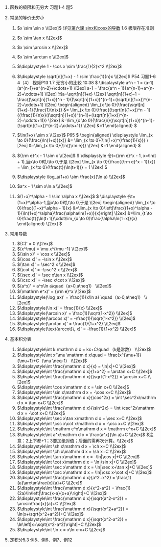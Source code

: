 1. 函数的极限和无穷大
   习题1-4 题5
2. 常见的等价无穷小
   1. $x \sim \sin x \\[2ex]$
     详见[第六课 sinx和cosx的导数](第六课%20sinx和cosx的导数/第六课%20sinx和cosx的导数.md)
     1.6 极限存在准则

   2. $x \sim \tan x \\[2ex]$

   3. $x \sim \arcsin x \\[2ex]$

   4. $x \sim \arctan x \\[2ex]$

   5. $\displaystyle 1 - \cos x \sim \frac{1}{2}x^2 \\[2ex]$

   6. $\displaystyle \sqrt[n]{1+x} - 1 \sim \frac{1}{n}x \\[2ex]$
        P54 习题1-6 4（4）
        视频P13 1.7 无穷小的比较 10:38
        $
        \displaystyle a^n - 1 = (a-1)(a^{n-1}+a^{n-2}+\cdots+1) \\[2ex]
        a-1 = \frac{a^n - 1}{a^{n-1}+a^{n-2}+\cdots+1} \\[2ex]
        当a=\sqrt[n]{1+x} \\[2ex]
        \sqrt[n]{1+x}-1 = \frac{(\sqrt[n]{1+x})^n - 1}{(\sqrt[n]{1+x})^{n-1}+(\sqrt[n]{1+x})^{n-2}+\cdots+1} \\[2ex]
        \begin{aligned}
        \lim_{x \to 0}{\frac{\sqrt[n]{1+x}-1}{\frac{1}{n}x}} &= \lim_{x \to 0}{\frac{(\sqrt[n]{1+x})^n - 1}{{\frac{1}{n}x}((\sqrt[n]{1+x})^{n-1}+(\sqrt[n]{1+x})^{n-2}+\cdots+1)}} \\[2ex]
        &=\lim_{x \to 0}{\frac{n}{(\sqrt[n]{1+x})^{n-1}+(\sqrt[n]{1+x})^{n-2}+\cdots+1}} \\[2ex]
        &=1
        \end{aligned}
        $

   7. $\ln(1+x) \sim x \\[2ex]$
        P65
        $
        \begin{aligned}
        \displaystyle \lim_{x \to 0}{\frac{\ln(1+x)}{x}} &= \lim_{x \to 0}{\ln(1+x)^{\frac{1}{x}}} \\[2ex]
        &=\lim_{x \to 0}{\ln({\rm e})} \\[2ex]
        &=1
        \end{aligned}
        $

   8. ${\rm e}^x - 1 \sim x \\[2ex]$
        $
        \displaystyle 令t={\rm e}^x - 1, x=\ln(t + 1),当x\to 0时,t\to 0,于是 \\[2ex]
        \lim_{x \to 0}{\frac{{\rm e}^x - 1}{x}} = \lim_{x \to 0}{\frac{t}{\ln(t+1)}} = 1 \\[2ex]
        $

   9. $\displaystyle \log_a(1+x) \sim \frac{x}{\ln a} \\[2ex]$

   10.  $a^x - 1 \sim x\ln a \\[2ex]$

   11.  $(1+x)^\alpha - 1 \sim \alpha x \\[2ex]$
        $
        \displaystyle 令t=(1+x)^\alpha-1,当x\to 0时,t\to 0,于是 \\[2ex]
        \begin{aligned}
        \lim_{x \to 0}\frac{(1+x)^\alpha - 1}{x}
        &=\lim_{x \to 0}\left[\frac{(1+x)^\alpha - 1}{\ln(1+x)^\alpha}\frac{\alpha\ln(1+x)}{x}\right] \\[2ex]
        &=\lim_{t \to 0}\frac{t}{\ln(t+1)}\cdot\lim_{x \to 0}\frac{\alpha\ln(1+x)}{x}
        \end{aligned} \\[2ex]
        $
3. 常用导数
   1. $(C)' = 0 \\[2ex]$
   2. $(x^\mu) = \mu x^{\mu -1} \\[2ex]$
   3. $(\sin x)' = \cos x \\[2ex]$
   4. $(\cos x)' = -\sin x \\[2ex]$
   5. $(\tan x)' = \sec^2 x \\[2ex]$
   6. $(\cot x)' = -\csc^2 x \\[2ex]$
   7. $(\sec x)' = \sec x\tan x \\[2ex]$
   8. $(\csc x)' = -\sec x\cot x \\[2ex]$
   9. $(a^x)' = a^x\ln a\quad（a>0,a\neq1） \\[2ex]$
   10. $(\mathrm e^x)' = {\rm e}^x \\[2ex]$
   11. $\displaystyle(\log_ax)' = \frac{1}{x\ln a} \quad（a>0,a\neq1） \\[2ex]$
   12. $\displaystyle(\ln x)' = \frac{1}{x} \\[2ex]$
   13. $\displaystyle(\arcsin x)' = \frac{1}{\sqrt{1-x^2}} \\[2ex]$
   14. $\displaystyle(\arccos x)' = -\frac{1}{\sqrt{1-x^2}} \\[2ex]$
   15. $\displaystyle(\arctan x)' = \frac{1}{1+x^2} \\[2ex]$
   16. $\displaystyle(\text{arccot}\, x)' = -\frac{1}{1+x^2} \\[2ex]$
4. 基本积分表
   1. $\displaystyle\int k \mathrm d x = kx+C\quad （k是常数） \\[2ex]$
   2. $\displaystyle\int x^\mu \mathrm d x\quad = \frac{x^{\mu+1}}{\mu+1}+C（\mu \neq-1） \\[2ex]$
   3. $\displaystyle\int \frac{\mathrm d x}{x} = \ln|x|+C \\[2ex]$
   4. $\displaystyle\int \frac{\mathrm d x}{1+x^2} = \arctan x+C \\[2ex]$
   5. $\displaystyle\int \frac{\mathrm d x}{\sqrt{1-x^2}} = \arcsin x+C \\[2ex]$
   6. $\displaystyle\int \cos x\mathrm d x = \sin x+C \\[2ex]$
   7. $\displaystyle\int \sin x\mathrm d x = -\cos x+C \\[2ex]$
   8. $\displaystyle\int \frac{\mathrm d x}{\cos^2x} = \int \sec^2x\mathrm d x = \tan x+C \\[2ex]$
   9. $\displaystyle\int \frac{\mathrm d x}{\sin^2x} = \int \csc^2x\mathrm d x = -\cot x+C \\[2ex]$
   10. $\displaystyle\int \sec x\tan x\mathrm d x = \sec x+C \\[2ex]$
   11. $\displaystyle\int \csc x\cot x\mathrm d x = -\csc x+C \\[2ex]$
   12. $\displaystyle\int \mathrm e^x\mathrm d x = \mathrm e^x+C \\[2ex]$
   13. $\displaystyle\int a^x\mathrm d x = \frac{a^x}{\ln a}+C \\[2ex]$
   $注意：2上下都+1；3要加绝对值；后面的需再次计算。\\[2ex]$
   14. $\displaystyle\int \sh x\mathrm d x = \ch x+C \\[2ex]$
   15. $\displaystyle\int \ch x\mathrm d x = \sh x+C \\[2ex]$
   16. $\displaystyle\int \tan x\mathrm d x = -\ln|\cos x|+C \\[2ex]$
   17. $\displaystyle\int \cot x\mathrm d x = \ln|\sin x|+C \\[2ex]$
   18. $\displaystyle\int \sec x\mathrm d x = \ln|\sec x+\tan x|+C \\[2ex]$
   19. $\displaystyle\int \csc x\mathrm d x = \ln|\csc x-\cot x|+C \\[2ex]$
   20. $\displaystyle\int \frac{\mathrm d x}{a^2+x^2} = \frac{1}{a}\arctan\frac{x}{a}+C \\[2ex]$
   21. $\displaystyle\int \frac{\mathrm d x}{x^2-a^2} = \frac{1}{2a}\ln\left|\frac{x-a}{x+a}\right|+C \\[2ex]$
   22. $\displaystyle\int \frac{\mathrm d x}{\sqrt{a^2-x^2}} = \arcsin\frac{x}{a}+C \\[2ex]$
   23. $\displaystyle\int \frac{\mathrm d x}{\sqrt{x^2+a^2}} = \ln(x+\sqrt{x^2+a^2})+C \\[2ex]$
   24. $\displaystyle\int \frac{\mathrm d x}{\sqrt{x^2-a^2}} = \ln\left|x+\sqrt{x^2-a^2}\right|+C \\[2ex]$
   25. $\displaystyle\int \ln x = x\ln x-x+C \\[2ex]$
  
5. 定积分5.3 例5、例6、例7、例12

